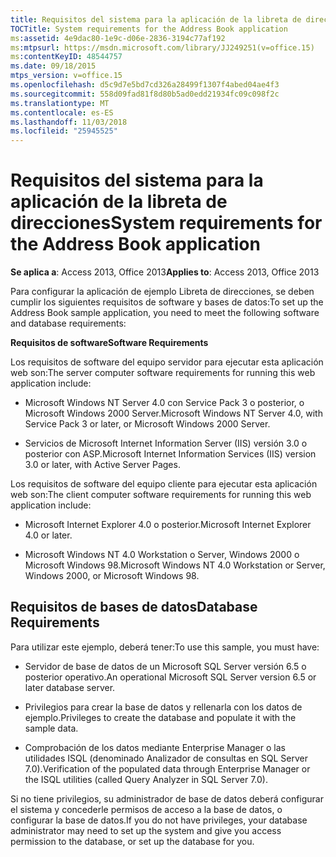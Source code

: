 ```yaml
---
title: Requisitos del sistema para la aplicación de la libreta de direcciones
TOCTitle: System requirements for the Address Book application
ms:assetid: 4e9dac80-1e9c-d06e-2836-3194c77af192
ms:mtpsurl: https://msdn.microsoft.com/library/JJ249251(v=office.15)
ms:contentKeyID: 48544757
ms.date: 09/18/2015
mtps_version: v=office.15
ms.openlocfilehash: d5c9d7e5bd7cd326a28499f1307f4abed04ae4f3
ms.sourcegitcommit: 558d09fad81f8d80b5ad0edd21934fc09c098f2c
ms.translationtype: MT
ms.contentlocale: es-ES
ms.lasthandoff: 11/03/2018
ms.locfileid: "25945525"
---
```

# <a name="system-requirements-for-the-address-book-application"></a><span data-ttu-id="544f4-102">Requisitos del sistema para la aplicación de la libreta de direcciones</span><span class="sxs-lookup"><span data-stu-id="544f4-102">System requirements for the Address Book application</span></span>


<span data-ttu-id="544f4-103">**Se aplica a**: Access 2013, Office 2013</span><span class="sxs-lookup"><span data-stu-id="544f4-103">**Applies to**: Access 2013, Office 2013</span></span>

<span data-ttu-id="544f4-104">Para configurar la aplicación de ejemplo Libreta de direcciones, se deben cumplir los siguientes requisitos de software y bases de datos:</span><span class="sxs-lookup"><span data-stu-id="544f4-104">To set up the Address Book sample application, you need to meet the following software and database requirements:</span></span>

<span data-ttu-id="544f4-105">**Requisitos de software**</span><span class="sxs-lookup"><span data-stu-id="544f4-105">**Software Requirements**</span></span>

<span data-ttu-id="544f4-106">Los requisitos de software del equipo servidor para ejecutar esta aplicación web son:</span><span class="sxs-lookup"><span data-stu-id="544f4-106">The server computer software requirements for running this web application include:</span></span>

  - <span data-ttu-id="544f4-107">Microsoft Windows NT Server 4.0 con Service Pack 3 o posterior, o Microsoft Windows 2000 Server.</span><span class="sxs-lookup"><span data-stu-id="544f4-107">Microsoft Windows NT Server 4.0, with Service Pack 3 or later, or Microsoft Windows 2000 Server.</span></span>

  - <span data-ttu-id="544f4-108">Servicios de Microsoft Internet Information Server (IIS) versión 3.0 o posterior con ASP.</span><span class="sxs-lookup"><span data-stu-id="544f4-108">Microsoft Internet Information Services (IIS) version 3.0 or later, with Active Server Pages.</span></span>

<span data-ttu-id="544f4-109">Los requisitos de software del equipo cliente para ejecutar esta aplicación web son:</span><span class="sxs-lookup"><span data-stu-id="544f4-109">The client computer software requirements for running this web application include:</span></span>

  - <span data-ttu-id="544f4-110">Microsoft Internet Explorer 4.0 o posterior.</span><span class="sxs-lookup"><span data-stu-id="544f4-110">Microsoft Internet Explorer 4.0 or later.</span></span>

  - <span data-ttu-id="544f4-111">Microsoft Windows NT 4.0 Workstation o Server, Windows 2000 o Microsoft Windows 98.</span><span class="sxs-lookup"><span data-stu-id="544f4-111">Microsoft Windows NT 4.0 Workstation or Server, Windows 2000, or Microsoft Windows 98.</span></span>

## <a name="database-requirements"></a><span data-ttu-id="544f4-112">Requisitos de bases de datos</span><span class="sxs-lookup"><span data-stu-id="544f4-112">Database Requirements</span></span>

<span data-ttu-id="544f4-113">Para utilizar este ejemplo, deberá tener:</span><span class="sxs-lookup"><span data-stu-id="544f4-113">To use this sample, you must have:</span></span>

  - <span data-ttu-id="544f4-114">Servidor de base de datos de un Microsoft SQL Server versión 6.5 o posterior operativo.</span><span class="sxs-lookup"><span data-stu-id="544f4-114">An operational Microsoft SQL Server version 6.5 or later database server.</span></span>

  - <span data-ttu-id="544f4-115">Privilegios para crear la base de datos y rellenarla con los datos de ejemplo.</span><span class="sxs-lookup"><span data-stu-id="544f4-115">Privileges to create the database and populate it with the sample data.</span></span>

  - <span data-ttu-id="544f4-116">Comprobación de los datos mediante Enterprise Manager o las utilidades ISQL (denominado Analizador de consultas en SQL Server 7.0).</span><span class="sxs-lookup"><span data-stu-id="544f4-116">Verification of the populated data through Enterprise Manager or the ISQL utilities (called Query Analyzer in SQL Server 7.0).</span></span>

<span data-ttu-id="544f4-117">Si no tiene privilegios, su administrador de base de datos deberá configurar el sistema y concederle permisos de acceso a la base de datos, o configurar la base de datos.</span><span class="sxs-lookup"><span data-stu-id="544f4-117">If you do not have privileges, your database administrator may need to set up the system and give you access permission to the database, or set up the database for you.</span></span>

